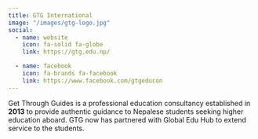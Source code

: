 ```yaml
---
title: GTG International
image: "/images/gtg-logo.jpg"
social:
  - name: website 
    icon: fa-solid fa-globe
    link: https://gtg.edu.np/ 

  - name: facebook 
    icon: fa-brands fa-facebook
    link: https://www.facebook.com/gtgeducon 
---
```


Get Through Guides is a professional education consultancy established
in **2013** to provide authentic guidance to Nepalese students
seeking higher education aboard. GTG now has partnered with Global Edu Hub
to extend service to the students.
